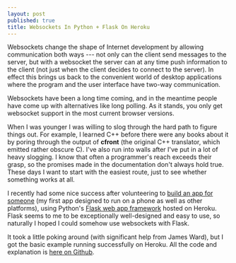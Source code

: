 ```yaml
---
layout: post
published: true
title: Websockets In Python + Flask On Heroku
---
```

Websockets change the shape of Internet development by allowing communication both ways --- not only can the client send messages to the server, but with a websocket the server can at any time push information to the client (not just when the client decides to connect to the server). In effect this brings us back to the convenient world of desktop applications where the program and the user interface have two-way communication.

Websockets have been a long time coming, and in the meantime people have come up with alternatives like long polling. As it stands, you only get websocket support in the most current browser versions.

When I was younger I was willing to slog through the hard path to figure things out. For example, I learned C++ before there were any books about it by poring through the output of **cfront** (the original C++ translator, which emitted rather obscure C). I've also run into walls after I've put in a lot of heavy slogging. I know that often a programmer's reach exceeds their grasp, so the promises made in the documentation don't always hold true. These days I want to start with the easiest route, just to see whether something works at all.

I recently had some nice success after volunteering to [build an app for someone](https://github.com/BruceEckel/Question-Of-The-Day) (my first app designed to run on a phone as well as other platforms), using Python's [Flask web app framework](http://flask.pocoo.org/) hosted on Heroku. Flask seems to me to be exceptionally well-designed and easy to use, so naturally I hoped I could somehow use websockets with Flask.

It took a little poking around (with significant help from James Ward), but I got the basic example running successfully on Heroku. All the code and explanation is [here on Github](https://github.com/BruceEckel/hello-flask-websockets). 



